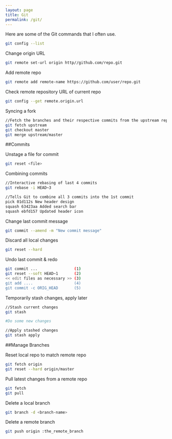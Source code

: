 ```yaml
---
layout: page
title: Git
permalink: /git/
---
```


Here are some of the Git commands that I often use.

```bash
git config --list
```
Change origin URL

```bash
git remote set-url origin http//github.com/repo.git
```
Add remote repo

```bash
git remote add remote-name https://github.com/user/repo.git
```

Check remote repository URL of current repo

```bash
git config --get remote.origin.url
```

Syncing a fork

```bash
//Fetch the branches and their respective commits from the upstream repository. Commits to master will be stored in a local branch, upstream/master
git fetch upstream
git checkout master
git merge upstream/master
```

##Commits

Unstage a file for commit

```bash
git reset <file>
```

Combining commits

```bash
//Interactive rebasing of last 4 commits
git rebase -i HEAD~3

//Tells Git to combine all 3 commits into the 1st commit
pick 01d112s New header design
squash 63423aa Added search bar
squash ebfd157 Updated header icon
```

Change last commit message

```bash
git commit --amend -m "New commit message"
```

Discard all local changes

```bash
git reset --hard
```

Undo last commit & redo

```bash
git commit ...                (1)
git reset --soft HEAD~1       (2)
<< edit files as necessary >> (3)
git add ....                  (4)
git commit -c ORIG_HEAD       (5)
```

Temporarily stash changes, apply later

```bash
//Stash current changes
git stash

#Do some new changes

//Apply stashed changes
git stash apply
```


##Manage Branches

Reset local repo to match remote repo

```bash
git fetch origin
git reset --hard origin/master
```

Pull latest changes from a remote repo

```bash
git fetch
git pull
```

Delete a local branch

```bash
git branch -d <branch-name>
```

Delete a remote branch

```bash
git push origin :the_remote_branch
```

